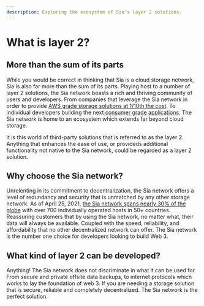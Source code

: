 ```yaml
---
description: Exploring the ecosystem of Sia's layer 2 solutions.
---
```


# What is layer 2?

## More than the sum of its parts

While you would be correct in thinking that Sia is a cloud storage network, Sia is also far more than the sum of its parts. Playing host to a number of layer 2 solutions, the Sia network boasts a rich and thriving community of users and developers. From companies that leverage the Sia network in order to provide [AWS grade storage solutions at 1/10th the cost](https://filebase.com/blog/spotlight-how-cardmarket-saved-over-90-with-filebase/). To individual developers building the next[ consumer grade applications](https://vup.app). The Sia network is home to an ecosystem which extends far beyond cloud storage.

It is this world of third-party solutions that is referred to as the layer 2. Anything that enhances the ease of use, or provideds additional functionality not native to the Sia network, could be regarded as a layer 2 solution.



## Why choose the Sia network?

Unrelenting in its commitment to decentralization, the Sia network offers a level of redundancy and security that is unmatched by any other storage network. As of April 25, 2021, [the Sia network spans nearly 30% of the globe](https://siastats.info/hosts\_network) with over 700 individually operated hosts in 50+ countries. Reassuring customers that by using the Sia network, no matter what, their data will always be available. Coupled with the speed, reliability, and affordability that no other decentralized network can offer. The Sia network is the number one choice for developers looking to build Web 3.



## What kind of layer 2 can be developed?

Anything! The Sia network does not discriminate in what it can be used for. From secure and private offsite data backups, to internet protocols which works to lay the foundation of web 3. If you are needing a storage solution that is secure, reliable and completely decentralized. The Sia network is the perfect solution.



